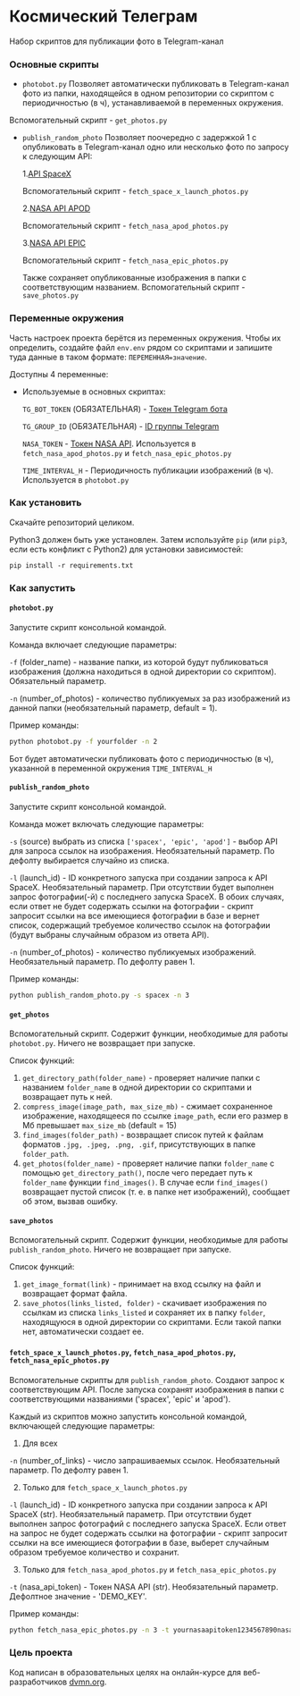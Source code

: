 # Космический Телеграм

Набор скриптов для публикации фото в Telegram-канал

### Основные скрипты

- `photobot.py`
Позволяет автоматически публиковать в Telegram-канал фото из папки, находящейся в одном репозитории со скриптом с периодичностью (в ч), устанавливаемой в переменных окружения.

Вспомогательный скрипт - `get_photos.py`

- `publish_random_photo`
Позволяет поочередно с задержкой 1 с опубликовать в Telegram-канал одно или несколько фото по запросу к следующим API:
 
  1.[API SpaceX](https://github.com/r-spacex/SpaceX-API)
  
  Вспомогательный скрипт - `fetch_space_x_launch_photos.py`
  
  2.[NASA API APOD](https://github.com/nasa/apod-api)
  
  Вспомогательный скрипт - `fetch_nasa_apod_photos.py`
  
  3.[NASA API EPIC](https://epic.gsfc.nasa.gov/about/epic)
  
  Вспомогательный скрипт - `fetch_nasa_epic_photos.py`

  Также сохраняет опубликованные изображения в папки с соответствующим названием. Вспомогательный скрипт - `save_photos.py`

### Переменные окружения

Часть настроек проекта берётся из переменных окружения. Чтобы их определить, создайте файл `env.env` рядом со скриптами и запишите туда данные в таком формате: `ПЕРЕМЕННАЯ=значение`.

Доступны 4 переменные:
- Используемые в основных скриптах:
  
  `TG_BOT_TOKEN` (ОБЯЗАТЕЛЬНАЯ) - [Токен Telegram бота](https://core.telegram.org/bots/tutorial#obtain-your-bot-token) 
  
  `TG_GROUP_ID` (ОБЯЗАТЕЛЬНАЯ) - [ID группы Telegram](https://stackoverflow.com/questions/32423837/telegram-bot-how-to-get-a-group-chat-id) 

  `NASA_TOKEN` - [Токен NASA API](https://api.nasa.gov/). Используется в `fetch_nasa_apod_photos.py` и `fetch_nasa_epic_photos.py`
 
  `TIME_INTERVAL_H` - Периодичность публикации изображений (в ч). Используется в `photobot.py`
  
  

### Как установить

Скачайте репозиторий целиком.

Python3 должен быть уже установлен. 
Затем используйте `pip` (или `pip3`, если есть конфликт с Python2) для установки зависимостей:
```
pip install -r requirements.txt
```

### Как запустить

#### `photobot.py`
 
Запустите скрипт консольной командой.

Команда включает следующие параметры:

`-f` (folder_name) - название папки, из которой будут публиковаться изображения (должна находиться в одной директории со скриптом). Обязательный параметр.

`-n` (number_of_photos) - количество публикуемых за раз изображений из данной папки (необязательный параметр, default = 1).

Пример команды:
```sh
python photobot.py -f yourfolder -n 2
```
Бот будет автоматически публиковать фото с периодичностью (в ч), указанной в переменной окружения `TIME_INTERVAL_H` 

#### `publish_random_photo`
  
Запустите скрипт консольной командой.

Команда может включать следующие параметры:

`-s` (source) выбрать из списка `['spacex', 'epic', 'apod']` - выбор API для запроса ссылок на изображения. Необязательный параметр. По дефолту выбирается случайно из списка.

`-l` (launch_id) - ID конкретного запуска при создании запроса к API SpaceX. Необязательный параметр. При отсутствии будет выполнен запрос фотографии(-й) с последнего запуска SpaceX. В обоих случаях, если ответ не будет содержать ссылки на фотографии - скрипт запросит ссылки на все имеющиеся фотографии в базе и вернет список, содержащий требуемое количество ссылок на фотографии (будут выбраны случайным образом из ответа API).

`-n` (number_of_photos) - количество публикуемых изображений. Необязательный параметр. По дефолту равен 1.

Пример команды:
```sh
python publish_random_photo.py -s spacex -n 3
```

#### `get_photos`

Вспомогательный скрипт. Содержит функции, необходимые для работы `photobot.py`. Ничего не возвращает при запуске.

Список функций:
 1. `get_directory_path(folder_name)` - проверяет наличие папки с названием `folder_name` в одной директории со скриптами и возвращает путь к ней.
 2. `compress_image(image_path, max_size_mb)` - сжимает сохраненное изображение, находящееся по ссылке `image_path`, если его размер в Мб превышает `max_size_mb` (default = 15)
 3. `find_images(folder_path)` - возвращает список путей к файлам форматов `.jpg, .jpeg, .png, .gif`, присутствующих в папке `folder_path`.
 4. `get_photos(folder_name)` - проверяет наличие папки `folder_name` с помощью `get_directory_path()`, после чего передает путь к `folder_name` функции `find_images()`. В случае если `find_images()` возвращает пустой список (т. е. в папке нет изображений), сообщает об этом, вызвав ошибку.


#### `save_photos`

Вспомогательный скрипт. Содержит функции, необходимые для работы `publish_random_photo`. Ничего не возвращает при запуске.

Список функций:
 1. `get_image_format(link)` - принимает на вход ссылку на файл и возвращает формат файла.
 2. `save_photos(links_listed, folder)` - скачивает изображения по ссылкам из списка `links_listed` и сохраняет их в папку `folder`, находящуюся в одной директории со скриптами. Если такой папки нет, автоматически создает ее.


#### `fetch_space_x_launch_photos.py`, `fetch_nasa_apod_photos.py`, `fetch_nasa_epic_photos.py`

Вспомогательные скрипты для `publish_random_photo`. Создают запрос к соответствующим API. После запуска сохранят изображения в папки с соответствующими названиями ('spacex', 'epic' и 'apod').

Каждый из скриптов можно запустить консольной командой, включающей следующие параметры:

 1. Для всех

`-n` (number_of_links) - число запрашиваемых ссылок. Необязательный параметр. По дефолту равен 1. 

 2. Только для `fetch_space_x_launch_photos.py`
    
`-l` (launch_id) - ID конкретного запуска при создании запроса к API SpaceX (str). Необязательный параметр. При отсутствии будет выполнен запрос фотографий с последнего запуска SpaceX. Если ответ на запрос не будет содержать ссылки на фотографии - скрипт запросит ссылки на все имеющиеся фотографии в базе, выберет случайным образом требуемое количество и сохранит.

 3. Только для  `fetch_nasa_apod_photos.py` и `fetch_nasa_epic_photos.py`

`-t` (nasa_api_token) - Токен NASA API (str). Необязательный параметр. Дефолтное значение - 'DEMO_KEY'. 
 
Пример команды:
```sh
python fetch_nasa_epic_photos.py -n 3 -t yournasaapitoken1234567890nasaapitoken01
```

### Цель проекта

Код написан в образовательных целях на онлайн-курсе для веб-разработчиков [dvmn.org](https://dvmn.org/).
